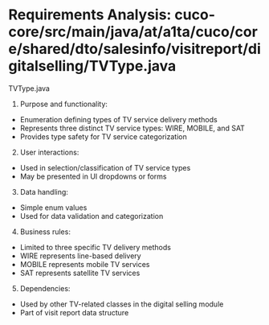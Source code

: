 # Requirements Analysis: cuco-core/src/main/java/at/a1ta/cuco/core/shared/dto/salesinfo/visitreport/digitalselling/TVType.java

TVType.java
1. Purpose and functionality:
- Enumeration defining types of TV service delivery methods
- Represents three distinct TV service types: WIRE, MOBILE, and SAT
- Provides type safety for TV service categorization

2. User interactions:
- Used in selection/classification of TV service types
- May be presented in UI dropdowns or forms

3. Data handling:
- Simple enum values
- Used for data validation and categorization

4. Business rules:
- Limited to three specific TV delivery methods
- WIRE represents line-based delivery
- MOBILE represents mobile TV services
- SAT represents satellite TV services

5. Dependencies:
- Used by other TV-related classes in the digital selling module
- Part of visit report data structure
